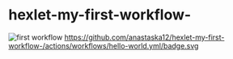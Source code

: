 # hexlet-my-first-workflow-


![first workflow](https://github.com/github/docs/actions/workflows/main.yml/badge.svg)
https://github.com/anastaska12/hexlet-my-first-workflow-/actions/workflows/hello-world.yml/badge.svg
